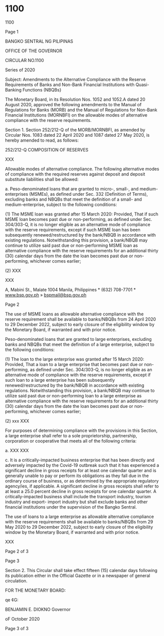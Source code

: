 # 1100

1100

Page 1

BANGKO SENTRAL NG PILIPINAS

OFFICE OF THE GOVERNOR

CIRCULAR NO.1100

Series of 2020

Subject: Amendments to the Alternative Compliance with the Reserve Requirements of Banks and Non-Bank Financial Institutions with Quasi-Banking Functions (NBQBs}

The Monetary Board, in its Resolution Nos. 1052 and 1052.A dated 20 August 2020, approved the following amendments to the Manual of Regulations for Banks (MORB) and the Manual of Regulations for Non-Bank Financial Institutions (MORNBFI) on the allowable modes of alternative compliance with the reserve requirements.

Section 1. Section 252/212-Q of the MORB/MORNBFI, as amended by Circular Nos. 1083 dated 22 April 2020 and 1087 dated 27 May 2020, is hereby amended to read, as follows:

252/212-Q COMPOSITION OF RESERVES

XXX

Allowable modes of alternative compliance. The following alternative modes of compliance with the required reserves against deposit and deposit substitute liabilities shall be allowed:

a. Peso-denominated loans that are granted to micro-, small-, and medium- enterprises (MSMEs), as defined under Sec. 332 (Definition of Terms), excluding banks and NBQBs that meet the definition of a small- and medium-enterprise, subject to the following conditions:

{1) The MSME loan was granted after 15 March 2020: Provided, That if such MSME loan becomes past due or non-performing, as defined under Sec. 304/303-Q, it is no longer eligible as an alternative mode of compliance with the reserve requirements, except if such MSME loan has been subsequently renewed/restructured by the bank/NBQB in accordance with existing regulations. Notwithstanding this provision, a bank/NBQB may continue to utilize said past due or non-performing MSME loan as alternative compliance with the reserve requirements for an additional thirty (30) calendar days from the date the loan becomes past due or non-performing, whichever comes earlier;

(2) XXX

XXX

A, Mabini St., Malate 1004 Manila, Philippines * (632) 708-7701 * www.bsp.gov.ph » bspmail@bsp.gov.ph

Page 2

The use of MSME loans as allowable alternative compliance with the reserve requirement shall be available to banks/NBQBs from 24 April 2020 to 29 December 2022, subject to early closure of the eligibility window by the Monetary Board, if warranted and with prior notice.

Peso-denominated loans that are granted to large enterprises, excluding banks and NBQBs that meet the definition of a large enterprise, subject to the following conditions:

(1) The loan to the large enterprise was granted after 15 March 2020: Provided, That a loan to a large enterprise that becomes past due or non-performing, as defined under Sec. 304/303-Q, is no longer eligible as an alternative mode of compliance with the reserve requirements, except if such loan to a large enterprise has been subsequently renewed/restructured by the bank/NBQB in accordance with existing regulations. Notwithstanding this provision, a bank/NBQB may continue to utilize said past due or non-performing loan to a large enterprise as alternative compliance with the reserve requirements for an additional thirty (30) calendar days from the date the loan becomes past due or non-performing, whichever comes earlier;

(2) xxx XXX

For purposes of determining compliance with the provisions in this Section, a large enterprise shall refer to a sole proprietorship, partnership, corporation or cooperative that meets all of the following criteria:

a. XXX XXX

c. It is a critically-impacted business enterprise that has been directly and adversely impacted by the Covid-19 outbreak such that it has experienced a significant decline in gross receipts for at least one calendar quarter and is generally unable to pay or perform its obligations as they fall due in the ordinary course of business, or as determined by the appropriate regulatory agency/ies, if applicable. A significant decline in gross receipts shall refer to at least a 25.0 percent decline in gross receipts for one calendar quarter. A critically-impacted business shall include the transport industry, tourism industry and export- import industry but shall exclude banks and other financial institutions under the supervision of the Bangko Sentral.

The use of loans to a large enterprise as allowable alternative compliance with the reserve requirements shall be available to banks/NBQBs from 29 May 2020 to 29 December 2022, subject to early closure of the eligibility window by the Monetary Board, if warranted and with prior notice.

XXX

Page 2 of 3

Page 3

Section 2. This Circular shall take effect fifteen (15) calendar days following its publication either in the Official Gazette or in a newspaper of general circulation.

FOR THE MONETARY BOARD:

qe ¢G:

BENJAMIN E. DIOKNO Governor

oF October 2020

Page 3 of 3
